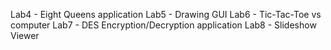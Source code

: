 Lab4 - Eight Queens application
Lab5 - Drawing GUI
Lab6 - Tic-Tac-Toe vs computer
Lab7 - DES Encryption/Decryption application 
Lab8 - Slideshow Viewer
